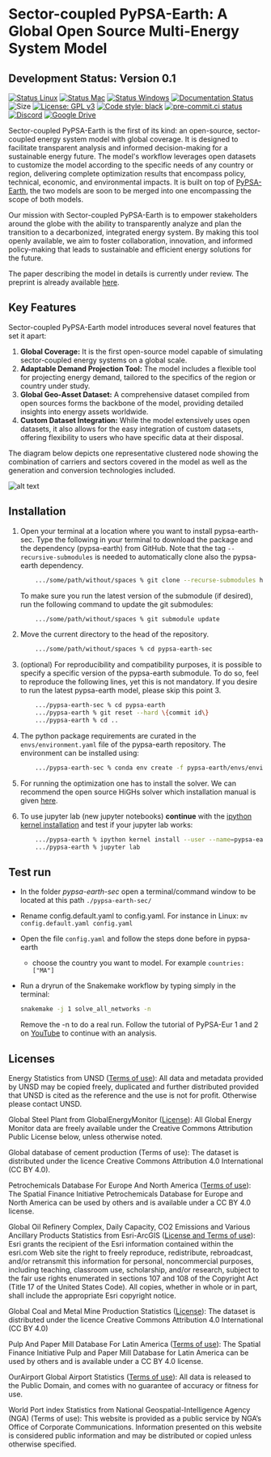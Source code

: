 

# Sector-coupled PyPSA-Earth: A Global Open Source Multi-Energy System Model


## Development Status: Version 0.1

[![Status Linux](https://github.com/pypsa-meets-earth/pypsa-earth-sec/actions/workflows/ci-linux.yaml/badge.svg?branch=main&event=push)](https://github.com/pypsa-meets-earth/pypsa-earth-sec/actions/workflows/ci-linux.yaml)
[![Status Mac](https://github.com/pypsa-meets-earth/pypsa-earth-sec/actions/workflows/ci-mac.yaml/badge.svg?branch=main&event=push)](https://github.com/pypsa-meets-earth/pypsa-earth-sec/actions/workflows/ci-mac.yaml)
[![Status Windows](https://github.com/pypsa-meets-earth/pypsa-earth-sec/actions/workflows/ci-windows.yaml/badge.svg?branch=main&event=push)](https://github.com/pypsa-meets-earth/pypsa-earth-sec/actions/workflows/ci-windows.yaml)
[![Documentation Status](https://readthedocs.org/projects/pypsa-meets-earth/badge/?version=latest)](https://pypsa-meets-earth.readthedocs.io/en/latest/?badge=latest)
![Size](https://img.shields.io/github/repo-size/pypsa-meets-earth/pypsa-earth-sec)
[![License: GPL v3](https://img.shields.io/badge/License-GPLv3-blue.svg)](https://www.gnu.org/licenses/gpl-3.0)
[![Code style: black](https://img.shields.io/badge/code%20style-black-000000.svg)](https://github.com/psf/black)
[![pre-commit.ci status](https://results.pre-commit.ci/badge/github/pypsa-meets-earth/pypsa-earth-sec/main.svg)](https://results.pre-commit.ci/latest/github/pypsa-meets-earth/pypsa-earth-sec/main)
[![Discord](https://img.shields.io/discord/911692131440148490?logo=discord)](https://discord.gg/VHH8TCwn)
[![Google Drive](https://img.shields.io/badge/Google%20Drive-4285F4?style=flat&logo=googledrive&logoColor=white)](https://drive.google.com/drive/folders/1U7fgktbxlaGzWxT2C0-Xv-_ffWCxAKZz)

Sector-coupled PyPSA-Earth is the first of its kind: an open-source, sector-coupled energy system model with global coverage. It is designed to facilitate transparent analysis and informed decision-making for a sustainable energy future.
The model's workflow leverages open datasets to customize the model according to the specific needs of any country or region, delivering complete optimization results that encompass policy, technical, economic, and environmental impacts.
It is built on top of [PyPSA-Earth](https://github.com/pypsa-meets-earth/pypsa-earth), the two models are soon to be merged into one encompassing the scope of both models.

Our mission with Sector-coupled PyPSA-Earth is to empower stakeholders around the globe with the ability to transparently analyze and plan the transition to a decarbonized, integrated energy system.
By making this tool openly available, we aim to foster collaboration, innovation, and informed policy-making that leads to sustainable and efficient energy solutions for the future.

The paper describing the model in details is currently under review. The preprint is already available [here](https://papers.ssrn.com/sol3/papers.cfm?abstract_id=4743242).

## Key Features

Sector-coupled PyPSA-Earth model introduces several novel features that set it apart:

1. **Global Coverage:** It is the first open-source model capable of simulating sector-coupled energy systems on a global scale.
2. **Adaptable Demand Projection Tool:** The model includes a flexible tool for projecting energy demand, tailored to the specifics of the region or country under study.
3. **Global Geo-Asset Dataset:** A comprehensive dataset compiled from open sources forms the backbone of the model, providing detailed insights into energy assets worldwide.
4. **Custom Dataset Integration:** While the model extensively uses open datasets, it also allows for the easy integration of custom datasets, offering flexibility to users who have specific data at their disposal.

The diagram below depicts one representative clustered node showing the combination of carriers and sectors covered in the model as well as the generation and conversion technologies included.

![alt text](https://github.com/pypsa-meets-earth/pypsa-earth-sec/blob/documentation/docs/SCPE.png?raw=true)


## Installation

1. Open your terminal at a location where you want to install pypsa-earth-sec. Type the following in your terminal to download the package and the dependency (pypsa-earth) from GitHub.
   Note that the tag `--recursive-submodules` is needed to automatically clone also the pypsa-earth dependency.

   ```bash
       .../some/path/without/spaces % git clone --recurse-submodules https://github.com/pypsa-meets-earth/pypsa-earth-sec.git
   ```
   To make sure you run the latest version of the submodule (if desired), run the following command to update the git submodules:
   ```bash
       .../some/path/without/spaces % git submodule update
   ```

2. Move the current directory to the head of the repository.
   ```bash
       .../some/path/without/spaces % cd pypsa-earth-sec
   ```

3. (optional) For reproducibility and compatibility purposes, it is possible to specify a specific version of the pypsa-earth submodule.
   To do so, feel to reproduce the following lines, yet this is not mandatory.
   If you desire to run the latest pypsa-earth model, please skip this point 3.

   ```bash
       .../pypsa-earth-sec % cd pypsa-earth
       .../pypsa-earth % git reset --hard \{commit id\}
       .../pypsa-earth % cd ..
   ```

4. The python package requirements are curated in the `envs/environment.yaml` file of the pypsa-earth repository.
   The environment can be installed using:

   ```bash
       .../pypsa-earth-sec % conda env create -f pypsa-earth/envs/environment.yaml
   ```

5. For running the optimization one has to install the solver. We can recommend the open source HiGHs solver which installation manual is given [here](https://github.com/PyPSA/PyPSA/blob/633669d3f940ea256fb0a2313c7a499cbe0122a5/pypsa/linopt.py#L608-L632).

6. To use jupyter lab (new jupyter notebooks) **continue** with the [ipython kernel installation](http://echrislynch.com/2019/02/01/adding-an-environment-to-jupyter-notebooks/) and test if your jupyter lab works:

   ```bash
       .../pypsa-earth % ipython kernel install --user --name=pypsa-earth
       .../pypsa-earth % jupyter lab
   ```

## Test run

- In the folder *pypsa-earth-sec* open a terminal/command window to be located at this path `./pypsa-earth-sec/`
- Rename config.default.yaml to config.yaml. For instance in Linux:
`mv config.default.yaml config.yaml`
- Open the file `config.yaml` and follow the steps done before in pypsa-earth
  - choose the country you want to model. For example
    `countries: ["MA"]`

- Run a dryrun of the Snakemake workflow by typing simply in the terminal:
  ```bash
  snakemake -j 1 solve_all_networks -n
  ```
  Remove the -n to do a real run. Follow the tutorial of PyPSA-Eur 1 and 2 on [YouTube](https://www.youtube.com/watch?v=ty47YU1_eeQ) to continue with an analysis.

## Licenses

Energy Statistics from UNSD ([Terms of use](https://unstats.un.org/unsd/energystats/data/)):
All data and metadata provided by UNSD may be copied freely, duplicated and further distributed provided that UNSD is cited as the reference and the use is not for profit. Otherwise please contact UNSD. 

Global Steel Plant from GlobalEnergyMonitor ([License](https://globalenergymonitor.org/projects/global-steel-plant-tracker/download-data/)):
All Global Energy Monitor data are freely available under the Creative Commons Attribution Public License below, unless otherwise noted. 

Global database of cement production (Terms of use):
The dataset is distributed under the licence Creative Commons Attribution 4.0 International (CC BY 4.0).

Petrochemicals Database For Europe And North America ([Terms of use](https://www.cgfi.ac.uk/spatial-finance-initiative/geoasset-project/petrochemicals/)):
The Spatial Finance Initiative Petrochemicals Database for Europe and North America can be used by others and is available under a CC BY 4.0 license.

Global Oil Refinery Complex, Daily Capacity, CO2 Emissions and Various Ancillary Products Statistics from Esri-ArcGIS ([License and Terms of use](https://www.esri.com/en-us/legal/copyright-proprietary-rights)):
Esri grants the recipient of the Esri information contained within the esri.com Web site the right to freely reproduce, redistribute, rebroadcast, and/or retransmit this information for personal, noncommercial purposes, including teaching, classroom use, scholarship, and/or research, subject to the fair use rights enumerated in sections 107 and 108 of the Copyright Act (Title 17 of the United States Code). All copies, whether in whole or in part, shall include the appropriate Esri copyright notice.

Global  Coal and Metal Mine Production Statistics ([License](https://www.nature.com/articles/s41597-023-01965-y)):
The dataset is distributed under the licence Creative Commons Attribution 4.0 International (CC BY 4.0)

Pulp And Paper Mill Database For Latin America ([Terms of use](https://www.cgfi.ac.uk/spatial-finance-initiative/geoasset-project/pulp-and-paper-mill-database-for-latin-america/)):
The Spatial Finance Initiative Pulp and Paper Mill Database for Latin America can be used by others and is available under a CC BY 4.0 license.

OurAirport Global Airport Statistics ([Terms of use](https://ourairports.com/data/)):
All data is released to the Public Domain, and comes with no guarantee of accuracy or fitness for use.

World Port index Statistics from National Geospatial-Intelligence Agency (NGA) (Terms of use):
This website is provided as a public service by NGA’s Office of Corporate Communications. Information presented on this website is considered public information and may be distributed or copied unless otherwise specified.

